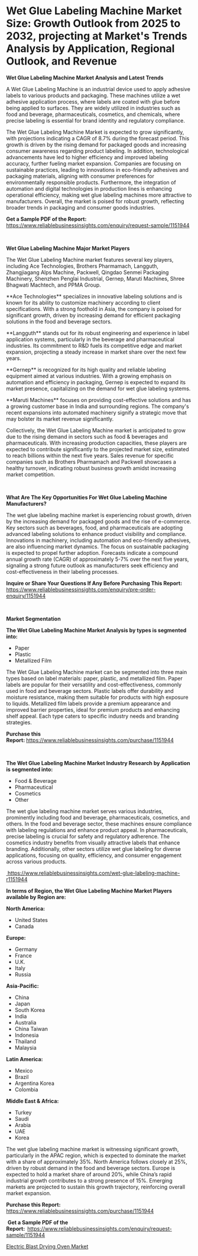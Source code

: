 <p><h1>Wet Glue Labeling Machine Market Size: Growth Outlook from 2025 to 2032, projecting at Market's Trends Analysis by Application, Regional Outlook, and Revenue</h1></p><p><strong>Wet Glue Labeling Machine Market Analysis and Latest Trends</strong></p>
<p><p>A Wet Glue Labeling Machine is an industrial device used to apply adhesive labels to various products and packaging. These machines utilize a wet adhesive application process, where labels are coated with glue before being applied to surfaces. They are widely utilized in industries such as food and beverage, pharmaceuticals, cosmetics, and chemicals, where precise labeling is essential for brand identity and regulatory compliance.</p><p>The Wet Glue Labeling Machine Market is expected to grow significantly, with projections indicating a CAGR of 8.7% during the forecast period. This growth is driven by the rising demand for packaged goods and increasing consumer awareness regarding product labeling. In addition, technological advancements have led to higher efficiency and improved labeling accuracy, further fueling market expansion. Companies are focusing on sustainable practices, leading to innovations in eco-friendly adhesives and packaging materials, aligning with consumer preferences for environmentally responsible products. Furthermore, the integration of automation and digital technologies in production lines is enhancing operational efficiency, making wet glue labeling machines more attractive to manufacturers. Overall, the market is poised for robust growth, reflecting broader trends in packaging and consumer goods industries.</p></p>
<p><strong>Get a Sample PDF of the Report:&nbsp;</strong> <a href="https://www.reliablebusinessinsights.com/enquiry/request-sample/1151944?utm_campaign=2248&utm_medium=2&utm_source=Github&utm_content=ia&utm_term=10042025&utm_id=wet-glue-labeling-machine">https://www.reliablebusinessinsights.com/enquiry/request-sample/1151944</a></p>
<p>&nbsp;</p>
<p><strong>Wet Glue Labeling Machine Major Market Players</strong></p>
<p><p>The Wet Glue Labeling Machine market features several key players, including Ace Technologies, Brothers Pharmamach, Langguth, Zhangjiagang Alps Machine, Packwell, Qingdao Senmei Packaging Machinery, Shenzhen Penglai Industrial, Gernep, Maruti Machines, Shree Bhagwati Machtech, and PPMA Group. </p><p>**Ace Technologies** specializes in innovative labeling solutions and is known for its ability to customize machinery according to client specifications. With a strong foothold in Asia, the company is poised for significant growth, driven by increasing demand for efficient packaging solutions in the food and beverage sectors.</p><p>**Langguth** stands out for its robust engineering and experience in label application systems, particularly in the beverage and pharmaceutical industries. Its commitment to R&D fuels its competitive edge and market expansion, projecting a steady increase in market share over the next few years.</p><p>**Gernep** is recognized for its high quality and reliable labeling equipment aimed at various industries. With a growing emphasis on automation and efficiency in packaging, Gernep is expected to expand its market presence, capitalizing on the demand for wet glue labeling systems.</p><p>**Maruti Machines** focuses on providing cost-effective solutions and has a growing customer base in India and surrounding regions. The company's recent expansions into automated machinery signify a strategic move that may bolster its market revenue significantly.</p><p>Collectively, the Wet Glue Labeling Machine market is anticipated to grow due to the rising demand in sectors such as food & beverages and pharmaceuticals. With increasing production capacities, these players are expected to contribute significantly to the projected market size, estimated to reach billions within the next five years. Sales revenue for specific companies such as Brothers Pharmamach and Packwell showcases a healthy turnover, indicating robust business growth amidst increasing market competition.</p></p>
<p>&nbsp;</p>
<p><strong>What Are The Key Opportunities For Wet Glue Labeling Machine Manufacturers?</strong></p>
<p><p>The wet glue labeling machine market is experiencing robust growth, driven by the increasing demand for packaged goods and the rise of e-commerce. Key sectors such as beverages, food, and pharmaceuticals are adopting advanced labeling solutions to enhance product visibility and compliance. Innovations in machinery, including automation and eco-friendly adhesives, are also influencing market dynamics. The focus on sustainable packaging is expected to propel further adoption. Forecasts indicate a compound annual growth rate (CAGR) of approximately 5-7% over the next five years, signaling a strong future outlook as manufacturers seek efficiency and cost-effectiveness in their labeling processes.</p></p>
<p><strong>Inquire or Share Your Questions If Any Before Purchasing This Report:</strong> <a href="https://www.reliablebusinessinsights.com/enquiry/pre-order-enquiry/1151944?utm_campaign=2248&utm_medium=2&utm_source=Github&utm_content=ia&utm_term=10042025&utm_id=wet-glue-labeling-machine">https://www.reliablebusinessinsights.com/enquiry/pre-order-enquiry/1151944</a></p>
<p>&nbsp;</p>
<p><strong>Market Segmentation</strong></p>
<p><strong>The Wet Glue Labeling Machine Market Analysis by types is segmented into:</strong></p>
<p><ul><li>Paper</li><li>Plastic</li><li>Metallized Film</li></ul></p>
<p><p>The Wet Glue Labeling Machine market can be segmented into three main types based on label materials: paper, plastic, and metallized film. Paper labels are popular for their versatility and cost-effectiveness, commonly used in food and beverage sectors. Plastic labels offer durability and moisture resistance, making them suitable for products with high exposure to liquids. Metallized film labels provide a premium appearance and improved barrier properties, ideal for premium products and enhancing shelf appeal. Each type caters to specific industry needs and branding strategies.</p></p>
<p><strong>Purchase this Report:&nbsp;</strong><a href="https://www.reliablebusinessinsights.com/purchase/1151944?utm_campaign=2248&utm_medium=2&utm_source=Github&utm_content=ia&utm_term=10042025&utm_id=wet-glue-labeling-machine">https://www.reliablebusinessinsights.com/purchase/1151944</a></p>
<p>&nbsp;</p>
<p><strong>The Wet Glue Labeling Machine Market Industry Research by Application is segmented into:</strong></p>
<p><ul><li>Food & Beverage</li><li>Pharmaceutical</li><li>Cosmetics</li><li>Other</li></ul></p>
<p><p>The wet glue labeling machine market serves various industries, prominently including food and beverage, pharmaceuticals, cosmetics, and others. In the food and beverage sector, these machines ensure compliance with labeling regulations and enhance product appeal. In pharmaceuticals, precise labeling is crucial for safety and regulatory adherence. The cosmetics industry benefits from visually attractive labels that enhance branding. Additionally, other sectors utilize wet glue labeling for diverse applications, focusing on quality, efficiency, and consumer engagement across various products.</p></p>
<p><a href="https://www.reliablebusinessinsights.com/wet-glue-labeling-machine-r1151944?utm_campaign=2248&utm_medium=2&utm_source=Github&utm_content=ia&utm_term=10042025&utm_id=wet-glue-labeling-machine">&nbsp;https://www.reliablebusinessinsights.com/wet-glue-labeling-machine-r1151944</a></p>
<p><strong>In terms of Region, the Wet Glue Labeling Machine Market Players available by Region are:</strong></p>
<p>
    <p> <strong> North America: </strong>
        <ul>
            <li>United States</li>
            <li>Canada</li>
        </ul>
        </p> 
    <p> <strong> Europe: </strong>
        <ul>
            <li>Germany</li>
            <li>France</li>
            <li>U.K.</li>
            <li>Italy</li>
            <li>Russia</li>
        </ul>
        </p> 
    <p> <strong> Asia-Pacific: </strong>
        <ul>
            <li>China</li>
            <li>Japan</li>
            <li>South Korea</li>
            <li>India</li>
            <li>Australia</li>
            <li>China Taiwan</li>
            <li>Indonesia</li>
            <li>Thailand</li>
            <li>Malaysia</li>
        </ul>
        </p> 
    <p> <strong> Latin America: </strong>
        <ul>
            <li>Mexico</li>
            <li>Brazil</li>
            <li>Argentina Korea</li>
            <li>Colombia</li>
        </ul>
        </p> 
    <p> <strong> Middle East & Africa: </strong>
        <ul>
            <li>Turkey</li>
            <li>Saudi</li>
            <li>Arabia</li>
            <li>UAE</li>
            <li>Korea</li>
        </ul>
    </p>
    </p>
<p><p>The wet glue labeling machine market is witnessing significant growth, particularly in the APAC region, which is expected to dominate the market with a share of approximately 35%. North America follows closely at 25%, driven by robust demand in the food and beverage sectors. Europe is expected to hold a market share of around 20%, while China’s rapid industrial growth contributes to a strong presence of 15%. Emerging markets are projected to sustain this growth trajectory, reinforcing overall market expansion.</p></p>
<p><strong>Purchase this Report: </strong><a href="https://www.reliablebusinessinsights.com/purchase/1151944?utm_campaign=2248&utm_medium=2&utm_source=Github&utm_content=ia&utm_term=10042025&utm_id=wet-glue-labeling-machine">https://www.reliablebusinessinsights.com/purchase/1151944</a></p>
<p>&nbsp;<strong>Get a Sample PDF of the Report:&nbsp;&nbsp;</strong><a href="https://www.reliablebusinessinsights.com/enquiry/request-sample/1151944?utm_campaign=2248&utm_medium=2&utm_source=Github&utm_content=ia&utm_term=10042025&utm_id=wet-glue-labeling-machine">https://www.reliablebusinessinsights.com/enquiry/request-sample/1151944</a></p>
<p><strong></strong></p>
<p><p><a href="https://github.com/luerabollevc/Market-Research-Report-List-1/blob/main/electric-blast-drying-oven-market.md?utm_campaign=2248&utm_medium=2&utm_source=Github&utm_content=ia&utm_term=10042025&utm_id=wet-glue-labeling-machine">Electric Blast Drying Oven Market</a></p></p>